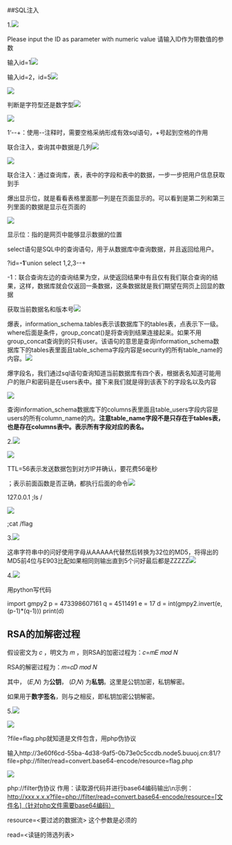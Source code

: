 ##SQL注入

1.![](F:\练习\微信图片_20240428151013.png)

Please input the ID as parameter with numeric value
请输入ID作为带数值的参数

输入id=1![](F:\练习\微信图片_20240428151039.png)

输入id=2，id=5![](F:\练习\微信图片_20240428151046.png)

![](F:\练习\微信图片_20240428151051.png)

判断是字符型还是数字型![](F:\练习\微信图片_20240428151055.png)

![](F:\练习\微信图片_20240428152548.png)

1‘--+：使用--注释时，需要空格采纳形成有效sql语句，+号起到空格的作用

联合注入，查询其中数据是几列![](F:\练习\微信图片_20240428155503.png)

![](F:\练习\微信图片_20240428155506.png)

联合注入：通过查询库，表，表中的字段和表中的数据，一步一步把用户信息获取到手

爆出显示位，就是看看表格里面那一列是在页面显示的。可以看到是第二列和第三列里面的数据是显示在页面的

![](F:\练习\微信图片_20240428161616.png)

显示位：指的是网页中能够显示数据的位置

select语句是SQL中的查询语句，用于从数据库中查询数据，并且返回给用户。

?id=**-1**'union select 1,2,3--+

-1：联合查询左边的查询结果为空，从使返回结果中有且仅有我们联合查询的结果，这样，数据库就会仅返回一条数据，这条数据就是我们期望在网页上回显的数据

获取当前数据名和版本号![](F:\练习\微信图片_20240428164715.png)

爆表，information_schema.tables表示该数据库下的tables表，点表示下一级。where后面是条件，group_concat()是将查询到结果连接起来。如果不用group_concat查询到的只有user。该语句的意思是查询information_schema数据库下的tables表里面且table_schema字段内容是security的所有table_name的内容。![](F:\练习\微信图片_20240428164853.png)

爆字段名，我们通过sql语句查询知道当前数据库有四个表，根据表名知道可能用户的账户和密码是在users表中。接下来我们就是得到该表下的字段名以及内容

![](F:\练习\微信图片_20240428165408.png)

查询information_schema数据库下的columns表里面且table_users字段内容是users的所有column_name的内。**注意table_name字段不是只存在于tables表，也是存在columns表中。表示所有字段对应的表名。**

2.![](F:\练习\微信图片_20240428182244.png)

![](F:\练习\微信图片_20240428182248.png)

TTL=56表示发送数据包到对方IP并确认，要花费56毫秒

；表示前面函数是否正确，都执行后面的命令![](F:\练习\微信图片_20240428182259.png)

127.0.0.1 ;ls /

![](F:\练习\微信图片_20240428182302.png)

;cat /flag

3.![](F:\练习\微信图片_20240428225529.png)

这串字符串中的问好使用字母从AAAAA代替然后转换为32位的MD5，将得出的MD5前4位与E903比配如果相同则输出直到5个问好最后都是ZZZZZ![](F:\练习\微信图片_20240428225707.png)

4.![](F:\练习\微信图片_20240428230104.png)

用python写代码

import gmpy2
p = 473398607161
q = 4511491
e = 17
d = int(gmpy2.invert(e, (p-1)*(q-1)))
print(d)

##  RSA的加解密过程

假设密文为 𝑐 ，明文为 𝑚 ，则RSA的加密过程为：𝑐=𝑚𝐸 𝑚𝑜𝑑 𝑁

RSA的解密过程为：𝑚=𝑐𝐷 𝑚𝑜𝑑 𝑁

其中， (𝐸,𝑁) 为**公钥**， (𝐷,𝑁) 为**私钥**。这里是公钥加密，私钥解密。

如果用于**数字签名**，则与之相反，即私钥加密公钥解密。

5.![](F:\练习\微信图片_20240428231314.png)

![](F:\练习\微信图片_20240428231346.png)

?file=flag.php就知道是文件包含，用php伪协议

输入http://3e60f6cd-55ba-4d38-9af5-0b73e0c5ccdb.node5.buuoj.cn:81/?file=php://filter/read=convert.base64-encode/resource=flag.php

![](F:\练习\微信图片_20240428232145.png)

php://filter伪协议 作用：读取源代码并进行base64编码输出\n示例：http://xxx.x.x.x?file=php://filter/read=convert.base64-encode/resource=[文件名]（针对php文件需要base64编码）

resource=<要过滤的数据流> 这个参数是必须的

 read=<读链的筛选列表>